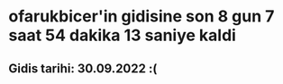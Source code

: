 # ofarukbicer'in gidisine son 8 gun 7 saat 54 dakika 13 saniye kaldi

## Gidis tarihi: 30.09.2022 :(